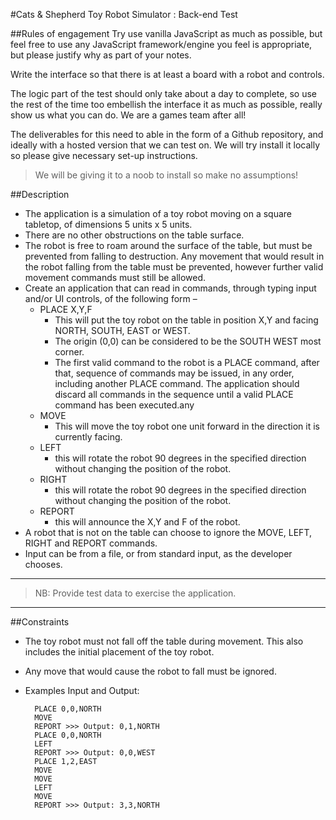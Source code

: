 #Cats & Shepherd Toy Robot Simulator : Back-end Test

##Rules of engagement
Try use vanilla JavaScript as much as possible, but feel free to use any JavaScript framework/engine you feel is appropriate, but please justify why as part of your notes.

Write the interface so that there is at least a board with a robot and controls.

The logic part of the test should only take about a day to complete, so use the rest of the time too embellish the interface it as much as possible, really show us what you can do. We are a games team after all!

The deliverables for this need to able in the form of a Github repository, and ideally with a hosted version that we can test on. We will try install it locally so please give necessary set-up instructions.

> We will be giving it to a noob to install so make no assumptions!

##Description
* The application is a simulation of a toy robot moving on a square tabletop, of dimensions 5 units x 5 units.
* There are no other obstructions on the table surface.
* The robot is free to roam around the surface of the table, but must be prevented from falling to destruction. Any movement that would result in the robot falling from the table must be prevented, however further valid
movement commands must still be allowed.
* Create an application that can read in commands, through typing input and/or UI controls, of the following form –
    * PLACE X,Y,F
        * This will put the toy robot on the table in position X,Y and facing NORTH, SOUTH, EAST or WEST.
        * The origin (0,0) can be considered to be the SOUTH WEST most corner.
        * The first valid command to the robot is a PLACE command, after that, sequence of commands may be issued, in any order, including another PLACE command. The application should discard all commands in the sequence until a valid PLACE command has been executed.any
    * MOVE
        * This will move the toy robot one unit forward in the direction it is currently facing.
    * LEFT
        * this will rotate the robot 90 degrees in the specified direction without changing the position of the robot.
    * RIGHT
        * this will rotate the robot 90 degrees in the specified direction without changing the position of the robot.
    * REPORT
        * this will announce the X,Y and F of the robot.
* A robot that is not on the table can choose to ignore the MOVE, LEFT, RIGHT and REPORT commands.
* Input can be from a file, or from standard input, as the developer chooses.

___
> NB: Provide test data to exercise the application.
___
##Constraints
* The toy robot must not fall off the table during movement. This also includes the initial placement of the toy robot.
* Any move that would cause the robot to fall must be ignored.
* Examples Input and Output:

        PLACE 0,0,NORTH
        MOVE
        REPORT >>> Output: 0,1,NORTH
        PLACE 0,0,NORTH
        LEFT
        REPORT >>> Output: 0,0,WEST
        PLACE 1,2,EAST
        MOVE
        MOVE
        LEFT
        MOVE
        REPORT >>> Output: 3,3,NORTH